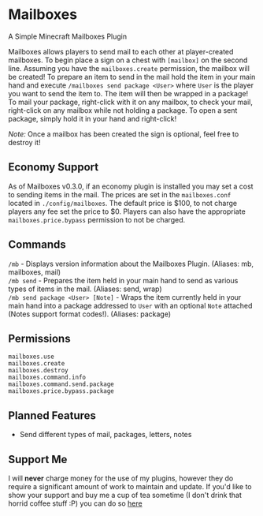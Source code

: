 # Mailboxes

A Simple Minecraft Mailboxes Plugin

Mailboxes allows players to send mail to each other at player-created mailboxes. To begin place a sign on a chest with `[mailbox]` on the second line. Assuming you have the `mailboxes.create` permission, the mailbox will be created! To prepare an item to send in the mail hold the item in your main hand and execute `/mailboxes send package <User>` where `User` is the player you want to send the item to. The item will then be wrapped in a package! To mail your package, right-click with it on any mailbox, to check your mail, right-click on any mailbox while not holding a package. To open a sent package, simply hold it in your hand and right-click!

*Note:* Once a mailbox has been created the sign is optional, feel free to destroy it!

## Economy Support
As of Mailboxes v0.3.0, if an economy plugin is installed you may set a cost to sending items in the mail. The prices are set in the `mailboxes.conf` located in `./config/mailboxes`.  The default price is $100, to not charge players any fee set the price to $0.  Players can also have the appropriate `mailboxes.price.bypass` permission to not be charged.

## Commands
`/mb` - Displays version information about the Mailboxes Plugin. (Aliases: mb, mailboxes, mail)  
`/mb send` - Prepares the item held in your main hand to send as various types of items in the mail. (Aliases: send, wrap)  
`/mb send package <User> [Note]` - Wraps the item currently held in your main hand into a package addressed to `User` with an optional `Note` attached (Notes support format codes!). (Aliases: package)

## Permissions
`mailboxes.use`  
`mailboxes.create`  
`mailboxes.destroy`  
`mailboxes.command.info`  
`mailboxes.command.send.package`  
`mailboxes.price.bypass.package`

## Planned Features
* Send different types of mail, packages, letters, notes

## Support Me
I will **never** charge money for the use of my plugins, however they do require a significant amount of work to maintain and update. If you'd like to show your support and buy me a cup of tea sometime (I don't drink that horrid coffee stuff :P) you can do so [here](https://www.paypal.me/zerthick)
